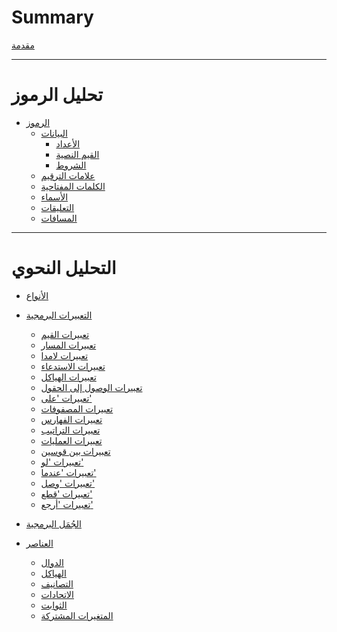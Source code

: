 # Summary

[مقدمة](intro.md)

---

# تحليل الرموز

- [الرموز](tokens.md)
  - [البيانات](tokens/data.md)
    - [الأعداد](tokens/numbers.md)
    - [القيم النصية](tokens/chars_and_strings.md)
    - [الشروط](tokens/booleans.md)
  - [علامات الترقيم](tokens/punctuation.md)
  - [الكلمات المفتاحية](tokens/keywords.md)
  - [الأسماء](tokens/identifiers.md)
  - [التعليقات](tokens/comments.md)
  - [المسافات](tokens/whitespaces.md)

---

# التحليل النحوي

- [الأنواع]()

- [التعبيرات البرمجية](expressions.md)

  - [تعبيرات القيم](expressions/literal_expressions.md)
  - [تعبيرات المسار](expressions/paths_expressions.md)
  - [تعبيرات لامدا](expressions/lambda_expressions.md)
  - [تعبيرات الاستدعاء](expressions/call_expressions.md)
  - [تعبيرات الهياكل](expressions/struct_expressions.md)
  - [تعبيرات الوصول إلى الحقول](expressions/fields_expressions.md)
  - [تعبيرات 'على']()
  - [تعبيرات المصفوفات](expressions/arrays_expressions.md)
  - [تعبيرات الفهارس](expressions/indexing_expressions.md)
  - [تعبيرات التراتيب](expressions/tuples_expressions.md)
  - [تعبيرات العمليات](expressions/operators_expressions.md)
  - [تعبيرات بين قوسين](expressions/parens_expressions.md)
  - [تعبيرات 'لو'](expressions/if_expressions.md)
  - [تعبيرات 'عندما']()
  - [تعبيرات 'وصل'](expressions/continue_expressions.md)
  - [تعبيرات 'قطع'](expressions/break_expressions.md)
  - [تعبيرات 'أرجع'](expressions/return_expressions.md)

- [الجُمَل البرمجية]()

- [العناصر]()

  - [الدوال]()
  - [الهياكل]()
  - [التصانيف]()
  - [الاتحادات]()
  - [الثوابت]()
  - [المتغيرات المشتركة]()
